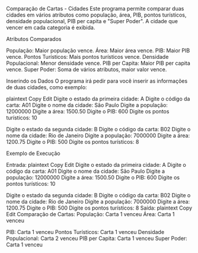 Comparação de Cartas - Cidades
Este programa permite comparar duas cidades em vários atributos como população, área, PIB, pontos turísticos, densidade populacional, PIB per capita e "Super Poder". A cidade que vencer em cada categoria é exibida.

Atributos Comparados

População: Maior população vence.
Área: Maior área vence.
PIB: Maior PIB vence.
Pontos Turísticos: Mais pontos turísticos vence.
Densidade Populacional: Menor densidade vence.
PIB per Capita: Maior PIB per capita vence.
Super Poder: Soma de vários atributos, maior valor vence.

Inserindo os Dados
O programa irá pedir para você inserir as informações de duas cidades, como exemplo:

plaintext
Copy
Edit
Digite o estado da primeira cidade: A
Digite o código da carta: A01
Digite o nome da cidade: São Paulo
Digite a população: 12000000
Digite a área: 1500.50
Digite o PIB: 600
Digite os pontos turísticos: 10

Digite o estado da segunda cidade: B
Digite o código da carta: B02
Digite o nome da cidade: Rio de Janeiro
Digite a população: 7000000
Digite a área: 1200.75
Digite o PIB: 500
Digite os pontos turísticos: 8


Exemplo de Execução

Entrada:
plaintext
Copy
Edit
Digite o estado da primeira cidade: A
Digite o código da carta: A01
Digite o nome da cidade: São Paulo
Digite a população: 12000000
Digite a área: 1500.50
Digite o PIB: 600
Digite os pontos turísticos: 10

Digite o estado da segunda cidade: B
Digite o código da carta: B02
Digite o nome da cidade: Rio de Janeiro
Digite a população: 7000000
Digite a área: 1200.75
Digite o PIB: 500
Digite os pontos turísticos: 8
Saída:
plaintext
Copy
Edit
Comparação de Cartas:
População: Carta 1 venceu
Área: Carta 1 venceu


PIB: Carta 1 venceu
Pontos Turísticos: Carta 1 venceu
Densidade Populacional: Carta 2 venceu
PIB per Capita: Carta 1 venceu
Super Poder: Carta 1 venceu
